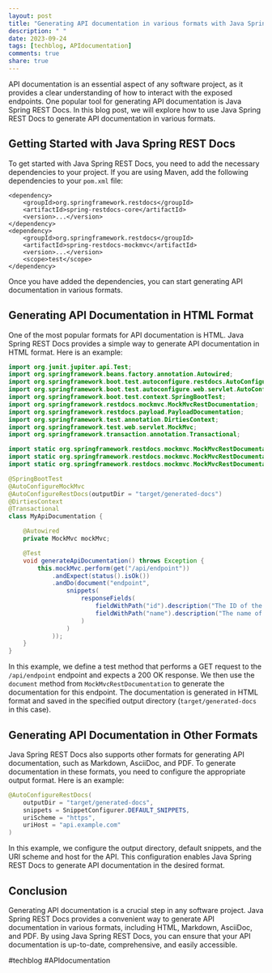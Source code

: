 ```yaml
---
layout: post
title: "Generating API documentation in various formats with Java Spring REST Docs"
description: " "
date: 2023-09-24
tags: [techblog, APIdocumentation]
comments: true
share: true
---
```


API documentation is an essential aspect of any software project, as it provides a clear understanding of how to interact with the exposed endpoints. One popular tool for generating API documentation is Java Spring REST Docs. In this blog post, we will explore how to use Java Spring REST Docs to generate API documentation in various formats.

## Getting Started with Java Spring REST Docs

To get started with Java Spring REST Docs, you need to add the necessary dependencies to your project. If you are using Maven, add the following dependencies to your `pom.xml` file:

```
<dependency>
    <groupId>org.springframework.restdocs</groupId>
    <artifactId>spring-restdocs-core</artifactId>
    <version>...</version>
</dependency>
<dependency>
    <groupId>org.springframework.restdocs</groupId>
    <artifactId>spring-restdocs-mockmvc</artifactId>
    <version>...</version>
    <scope>test</scope>
</dependency>
```

Once you have added the dependencies, you can start generating API documentation in various formats.

## Generating API Documentation in HTML Format

One of the most popular formats for API documentation is HTML. Java Spring REST Docs provides a simple way to generate API documentation in HTML format. Here is an example:

```java
import org.junit.jupiter.api.Test;
import org.springframework.beans.factory.annotation.Autowired;
import org.springframework.boot.test.autoconfigure.restdocs.AutoConfigureRestDocs;
import org.springframework.boot.test.autoconfigure.web.servlet.AutoConfigureMockMvc;
import org.springframework.boot.test.context.SpringBootTest;
import org.springframework.restdocs.mockmvc.MockMvcRestDocumentation;
import org.springframework.restdocs.payload.PayloadDocumentation;
import org.springframework.test.annotation.DirtiesContext;
import org.springframework.test.web.servlet.MockMvc;
import org.springframework.transaction.annotation.Transactional;

import static org.springframework.restdocs.mockmvc.MockMvcRestDocumentation.document;
import static org.springframework.restdocs.mockmvc.MockMvcRestDocumentation.documentationConfiguration;
import static org.springframework.restdocs.mockmvc.MockMvcRestDocumentation.snippets;

@SpringBootTest
@AutoConfigureMockMvc
@AutoConfigureRestDocs(outputDir = "target/generated-docs")
@DirtiesContext
@Transactional
class MyApiDocumentation {

    @Autowired
    private MockMvc mockMvc;

    @Test
    void generateApiDocumentation() throws Exception {
        this.mockMvc.perform(get("/api/endpoint"))
            .andExpect(status().isOk())
            .andDo(document("endpoint",
                snippets(
                    responseFields(
                        fieldWithPath("id").description("The ID of the endpoint"),
                        fieldWithPath("name").description("The name of the endpoint")
                    )
                )
            ));
    }
}
```

In this example, we define a test method that performs a GET request to the `/api/endpoint` endpoint and expects a 200 OK response. We then use the `document` method from `MockMvcRestDocumentation` to generate the documentation for this endpoint. The documentation is generated in HTML format and saved in the specified output directory (`target/generated-docs` in this case).

## Generating API Documentation in Other Formats

Java Spring REST Docs also supports other formats for generating API documentation, such as Markdown, AsciiDoc, and PDF. To generate documentation in these formats, you need to configure the appropriate output format. Here is an example:

```java
@AutoConfigureRestDocs(
    outputDir = "target/generated-docs",
    snippets = SnippetConfigurer.DEFAULT_SNIPPETS,
    uriScheme = "https",
    uriHost = "api.example.com"
)
```

In this example, we configure the output directory, default snippets, and the URI scheme and host for the API. This configuration enables Java Spring REST Docs to generate API documentation in the desired format.

## Conclusion

Generating API documentation is a crucial step in any software project. Java Spring REST Docs provides a convenient way to generate API documentation in various formats, including HTML, Markdown, AsciiDoc, and PDF. By using Java Spring REST Docs, you can ensure that your API documentation is up-to-date, comprehensive, and easily accessible.

#techblog #APIdocumentation